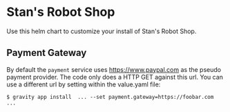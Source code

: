# Stan's Robot Shop

Use this helm chart to customize your install of Stan's Robot Shop.


## Payment Gateway

By default the `payment` service uses https://www.paypal.com as the pseudo payment provider. The code only does a HTTP GET against this url. You can use a different url by setting within the value.yaml file:

```shell
$ gravity app install  ... --set payment.gateway=https://foobar.com ...
```



